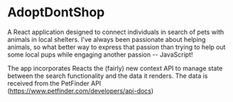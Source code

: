 # AdoptDontShop
A React application designed to connect individuals in search of pets with animals in local shelters. I've always been passionate about helping animals, so what better way to express that passion than trying to help out some local pups while engaging another passion -- JavaScript!

The app incorporates Reacts the (fairly) new context API to manage state between the search functionality and the data it renders.
The data is received from the PetFinder API (https://www.petfinder.com/developers/api-docs)
